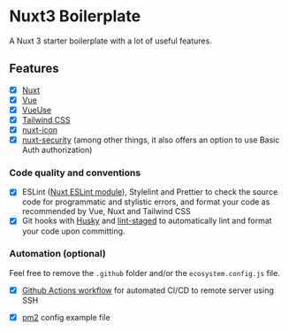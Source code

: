 # Nuxt3 Boilerplate

A Nuxt 3 starter boilerplate with a lot of useful features.

## Features

- [x] [Nuxt](https://v3.nuxtjs.org)
- [x] [Vue](https://vuejs.org)
- [x] [VueUse](https://vueuse.org/guide/#nuxt)
- [x] [Tailwind CSS](https://tailwindcss.nuxtjs.org)
- [x] [nuxt-icon](https://github.com/nuxt-modules/icon)
- [x] [nuxt-security](https://github.com/Baroshem/nuxt-security) (among other things, it also offers an option to use Basic Auth authorization)

### Code quality and conventions

- [x] ESLint ([Nuxt ESLint module](https://eslint.nuxt.com/packages/module)), Stylelint and Prettier to check the source code for programmatic and stylistic errors, and format your code as recommended by Vue, Nuxt and Tailwind CSS
- [x] Git hooks with [Husky](https://typicode.github.io/husky/) and [lint-staged](https://github.com/okonet/lint-staged) to automatically lint and format your code upon committing.

### Automation (optional)

Feel free to remove the ``.github`` folder and/or the ``ecosystem.config.js`` file.

- [x] [Github Actions workflow](https://docs.github.com/en/actions/using-workflows/about-workflows) for automated CI/CD to remote server using SSH
- [x] [pm2](https://pm2.keymetrics.io) config example file


